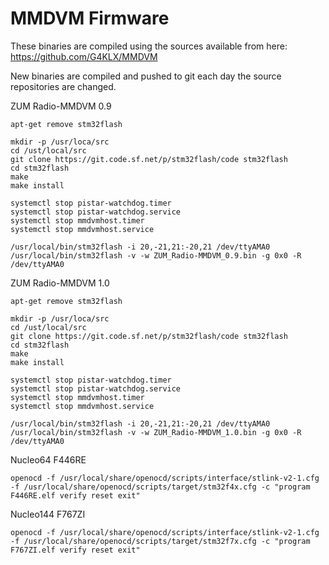 # MMDVM Firmware
These binaries are compiled using the sources available from here: https://github.com/G4KLX/MMDVM

New binaries are compiled and pushed to git each day the source repositories are changed.



ZUM Radio-MMDVM 0.9

    apt-get remove stm32flash

    mkdir -p /usr/loca/src
    cd /ust/local/src
    git clone https://git.code.sf.net/p/stm32flash/code stm32flash
    cd stm32flash
    make
    make install

    systemctl stop pistar-watchdog.timer
    systemctl stop pistar-watchdog.service
    systemctl stop mmdvmhost.timer
    systemctl stop mmdvmhost.service

    /usr/local/bin/stm32flash -i 20,-21,21:-20,21 /dev/ttyAMA0
    /usr/local/bin/stm32flash -v -w ZUM_Radio-MMDVM_0.9.bin -g 0x0 -R /dev/ttyAMA0

ZUM Radio-MMDVM 1.0

    apt-get remove stm32flash

    mkdir -p /usr/loca/src
    cd /ust/local/src
    git clone https://git.code.sf.net/p/stm32flash/code stm32flash
    cd stm32flash
    make
    make install

    systemctl stop pistar-watchdog.timer
    systemctl stop pistar-watchdog.service
    systemctl stop mmdvmhost.timer
    systemctl stop mmdvmhost.service

    /usr/local/bin/stm32flash -i 20,-21,21:-20,21 /dev/ttyAMA0
    /usr/local/bin/stm32flash -v -w ZUM_Radio-MMDVM_1.0.bin -g 0x0 -R /dev/ttyAMA0

Nucleo64 F446RE

    openocd -f /usr/local/share/openocd/scripts/interface/stlink-v2-1.cfg -f /usr/local/share/openocd/scripts/target/stm32f4x.cfg -c "program F446RE.elf verify reset exit"

Nucleo144 F767ZI

    openocd -f /usr/local/share/openocd/scripts/interface/stlink-v2-1.cfg -f /usr/local/share/openocd/scripts/target/stm32f7x.cfg -c "program F767ZI.elf verify reset exit"


